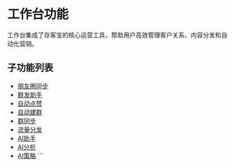 # 工作台功能

工作台集成了存客宝的核心运营工具，帮助用户高效管理客户关系、内容分发和自动化营销。

## 子功能列表

- [朋友圈同步](./moments-sync.md)
- [群发助手](./group-push.md)
- [自动点赞](./auto-like.md)
- [自动建群](./auto-group.md)
- [群同步](./group-sync.md)
- [流量分发](./traffic-distribution.md)
- [AI助手](./ai-assistant.md)
- [AI分析](./ai-analyzer.md)
- [AI策略](./ai-strategy.md)
\`\`\`
